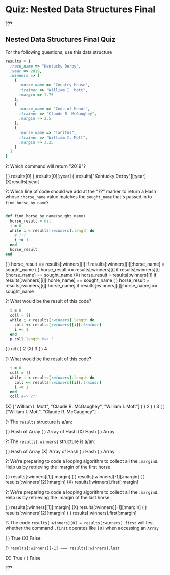 # Quiz: Nested Data Structures Final

???

## Nested Data Structures Final Quiz

For the following questions, use this data structure

```ruby
results = {
  :race_name => "Kentucky Derby",
  :year => 2019,
  :winners => [
    {
      :horse_name => "Country House",
      :trainer => "William I. Mott",
      :margin => 1.75
    },
    {
      :horse_name => "Code of Honor",
      :trainer => "Claude R. McGaughey",
      :margin => 2.5
    },
    {
      :horse_name => "Tacitus",
      :trainer => "William I. Mott",
      :margin => 3.25
    }
  ]
}
```

?: Which command will return "2019"?

( ) results[0] ( )results[0][:year] ( )results["Kentucky Derby"][:year] (X)results[:year]

?: Which line of code should we add at the "??" marker to return a Hash whose
`:horse_name` value matches the `sought_name` that's passed in to
`find_horse_by_name`?

```ruby

def find_horse_by_name(sought_name)
  horse_result = nil
  i = 0
  while i < results[:winners].length do
    # ???
    i += 1
  end
  horse_result
end
```

( ) horse_result == results[:winners][i] if results[:winners][i][:horse_name] = sought_name ( ) horse_result == results[:winners][i] if results[:winners][i][:horse_name] == sought_name (X) horse_result = results[:winners][i] if results[:winners][i][:horse_name] == sought_name ( ) horse_result = results[:winners][i][:horse_name] if results[:winners][i][:horse_name] == sought_name

?: What would be the result of this code?

```ruby
  i = 0
  coll = []
  while i < results[:winners].length do
    coll << results[:winners][i][:trainer]
    i += 1
  end
  p coll.length #=> ?
```

( ) nil ( ) 2 (X) 3 ( ) 4

?: What would be the result of this code?

```ruby
  i = 0
  coll = []
  while i < results[:winners].length do
    coll << results[:winners][i][:trainer]
    i += 1
  end
  coll #=> ???
```

(X) ["William I. Mott", "Claude R. McGaughey", "William I. Mott"] ( ) 2 ( ) 3 ( ) ["William I. Mott", "Claude R. McGaughey"]

?: The `results` structure is a/an:

( ) Hash of Array ( ) Array of Hash (X) Hash ( ) Array

?: The `results[:winners]` structure is a/an:

( ) Hash of Array (X) Array of Hash ( ) Hash ( ) Array

?: We're preparing to code a looping algorithm to collect all the `:margin`s.
   Help us by retrieving the :margin of the first horse

( ) results[:winners][1][:margin] ( ) results[:winners][-1][:margin] ( ) results[:winners][2][:margin] (X) results[:winners].first[:margin]

?: We're preparing to code a looping algorithm to collect all the `:margin`s.
Help us by retrieving the :margin of the last horse

( ) results[:winners][1][:margin] (X) results[:winners][-1][:margin] ( ) results[:winners][2][:margin] ( ) results[:winners].first[:margin]

?: The code `results[:winners][0] = results[:winners].first`  will test whether
the command `.first` operates like `[0]` when accessing an `Array`

( ) True (X) False

?: `results[:winners][-1] === results[:winners].last`

(X) True ( ) False

???